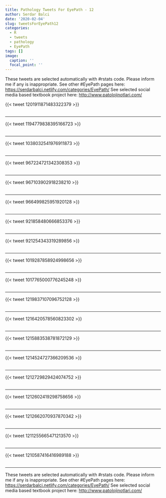 ```yaml
---
title: Pathology Tweets For EyePath - 12
author: Serdar Balci
date: '2020-02-04'
slug: tweetsForEyePath12
categories:
  - R
  - tweets
  - pathology
  - EyePath
tags: []
image:
  caption: ''
  focal_point: ''
---
```



These tweets are selected automatically with #rstats code. Please inform me if any is inappropriate.
See other #EyePath pages here: https://serdarbalci.netlify.com/categories/EyePath/ 
See selected social media based textbook project here: http://www.patolojinotlari.com/

{{< tweet 1201911871483322379 >}}
<br>
<br>
<hr>
{{< tweet 1194779838395166723 >}}
<br>
<br>
<hr>
{{< tweet 1038032541976911873 >}}
<br>
<br>
<hr>
{{< tweet 967224721342308353 >}}
<br>
<br>
<hr>
{{< tweet 967103902918238210 >}}
<br>
<br>
<hr>
{{< tweet 966499825951920128 >}}
<br>
<br>
<hr>
{{< tweet 921858480666853376 >}}
<br>
<br>
<hr>
{{< tweet 921254343319289856 >}}
<br>
<br>
<hr>
{{< tweet 1019287858924998656 >}}
<br>
<br>
<hr>
{{< tweet 1017765000776245248 >}}
<br>
<br>
<hr>
{{< tweet 1219837107096752128 >}}
<br>
<br>
<hr>
{{< tweet 1216420578560823302 >}}
<br>
<br>
<hr>
{{< tweet 1215883538781872129 >}}
<br>
<br>
<hr>
{{< tweet 1214524727366209536 >}}
<br>
<br>
<hr>
{{< tweet 1212729829424074752 >}}
<br>
<br>
<hr>
{{< tweet 1212602419298758656 >}}
<br>
<br>
<hr>
{{< tweet 1212662070937870342 >}}
<br>
<br>
<hr>
{{< tweet 1211255665471213570 >}}
<br>
<br>
<hr>
{{< tweet 1210587416416989188 >}}
<br>
<br>
<hr>


These tweets are selected automatically with #rstats code. Please inform me if any is inappropriate.
See other #EyePath pages here: https://serdarbalci.netlify.com/categories/EyePath/ 
See selected social media based textbook project here: http://www.patolojinotlari.com/
